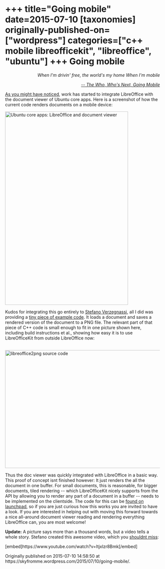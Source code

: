 +++
title="Going mobile"
date=2015-07-10
[taxonomies]
originally-published-on=["wordpress"]
categories=["c++ mobile libreofficekit", "libreoffice", "ubuntu"]
+++
Going mobile
============

<p style="text-align:right;"><em>When I'm drivin' free, the world's my home</em>
<em> When I'm mobile</em></p>
<p style="text-align:right;"><em><a href="https://www.youtube.com/watch?v=kxoO5yrabfc">-- The Who, Who's Next, Going Mobile</a></em></p>
<p style="text-align:left;"><a href="http://news.softpedia.com/news/ubuntu-touch-to-receive-a-libreoffice-viewer-core-app-calendar-sync-improvements-485435.shtml">As you might have noticed</a>, work has started to integrate LibreOffice with the document viewer of Ubuntu core apps. Here is a screenshot of how the current code renders documents on a mobile device:</p>
<p style="text-align:left;"><a href="https://skyfromme.files.wordpress.com/2015/07/uepgpzv.png"><img class="aligncenter size-full wp-image-1102" src="https://skyfromme.files.wordpress.com/2015/07/uepgpzv.png" alt="Ubuntu core apps: LibreOffice and document viewer" width="400" height="628" /></a></p>
<p style="text-align:left;">Kudos for integrating this go entirely to <a class="sprite person" href="https://launchpad.net/%7Everzegnassi-stefano">Stefano Verzegnassi</a>, all I did was providing a <a href="http://bazaar.launchpad.net/~verzegnassi-stefano/ubuntu-docviewer-app/lo-plugin-prototype/revision/152">tiny piece of example code</a>. It loads a document and saves a rendered version of the document to a PNG file. The relevant part of that piece of C++ code is small enough to fit in one picture shown here, including build instructions et al., showing how easy it is to use LibreOfficeKit from outside LibreOffice now:</p>
<p style="text-align:left;"> <a href="https://skyfromme.files.wordpress.com/2015/07/libreoffice2png.png"><img class="aligncenter size-large wp-image-1104" src="https://skyfromme.files.wordpress.com/2015/07/libreoffice2png.png?w=680" alt="libreoffice2png source code" width="680" height="383" /></a></p>
<p style="text-align:left;">Thus the doc viewer was quickly integrated with LibreOffice in a basic way. This proof of concept isnt finished however: It just renders the all the document in one buffer. For small documents, this is reasonable, for bigger documents, tiled rendering -- which LibreOfficeKit nicely supports from the API by allowing you to render any part of a document in a buffer -- needs to be implemented on the clientside. The code for this can be <a href="https://code.launchpad.net/~verzegnassi-stefano/ubuntu-docviewer-app/lo-plugin-prototype">found on launchpad</a>, so if you are just curious how this works you are invited to have a look. If you are interested in helping out with moving this forward towards a nice all-around document viewer reading and rendering everything LibreOffice can, you are most welcome!</p>
<p style="text-align:left;"><strong>Update:</strong> A picture says more than a thousand words, but a video tells a whole story. Stefano created this awesome video, which you <a href="https://www.youtube.com/watch?v=Itjxlzr8Bmk">shouldnt miss</a>:</p>
<p style="text-align:left;">[embed]https://www.youtube.com/watch?v=Itjxlzr8Bmk[/embed]</p>
Originally published on 2015-07-10 14:58:50 at https://skyfromme.wordpress.com/2015/07/10/going-mobile/.
